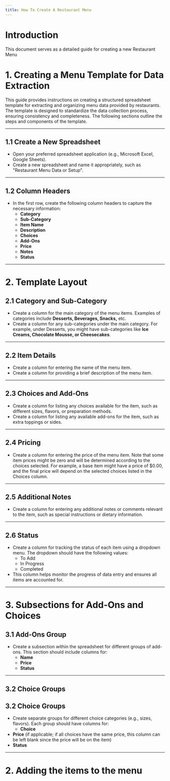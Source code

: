 ```yaml
---
title: How To Create A Restaurant Menu
---
```

# Introduction
This document serves as a detailed guide for creating a new Restaurant Menu

# 1. Creating a Menu Template for Data Extraction

This guide provides instructions on creating a structured spreadsheet template for extracting and organizing menu data provided by restaurants. The template is designed to standardize the data collection process, ensuring consistency and completeness. The following sections outline the steps and components of the template.

---

## 1.1 Create a New Spreadsheet

- Open your preferred spreadsheet application (e.g., Microsoft Excel, Google Sheets).
- Create a new spreadsheet and name it appropriately, such as "Restaurant Menu Data or Setup".

---

## 1.2 Column Headers

- In the first row, create the following column headers to capture the necessary information:
  - **Category**
  - **Sub-Category**
  - **Item Name**
  - **Description**
  - **Choices**
  - **Add-Ons**
  - **Price**
  - **Notes**
  - **Status**

---

# 2. Template Layout

## 2.1 Category and Sub-Category

-  Create a column for the main category of the menu items. Examples of categories include **Desserts, Beverages, Snacks,** etc.
- Create a column for any sub-categories under the main category. For example, under Desserts, you might have sub-categories like **Ice Creams, Chocolate Mousse, or Cheesecakes**.

---

## 2.2 Item Details

- Create a column for entering the name of the menu item.
- Create a column for providing a brief description of the menu item.

---

## 2.3 Choices and Add-Ons

- Create a column for listing any choices available for the item, such as different sizes, flavors, or preparation methods.
- Create a column for listing any available add-ons for the item, such as extra toppings or sides.

---

## 2.4 Pricing

- Create a column for entering the price of the menu item. Note that some item prices might be zero and will be determined according to the choices selected. For example, a base item might have a price of $0.00, and the final price will depend on the selected choices listed in the Choices column.

---

## 2.5 Additional Notes

- Create a column for entering any additional notes or comments relevant to the item, such as special instructions or dietary information.

---

## 2.6 Status

- Create a column for tracking the status of each item using a dropdown menu. The dropdown should have the following values:
  - To Add
  - In Progress
  - Completed
- This column helps monitor the progress of data entry and ensures all items are accounted for.

---

# 3. Subsections for Add-Ons and Choices

## 3.1 Add-Ons Group

- Create a subsection within the spreadsheet for different groups of add-ons. This section should include columns for:
  - **Name**
  - **Price**
  - **Status**

---

## 3.2 Choice Groups

## 3.2 Choice Groups

- Create separate groups for different choice categories (e.g., sizes, flavors). Each group should have columns for:
  - **Choice**
 - **Price** (if applicable; if all choices have the same price, this column can be left blank since the price will be on the item)
  - **Status**


---
# 2. Adding the items to the menu

